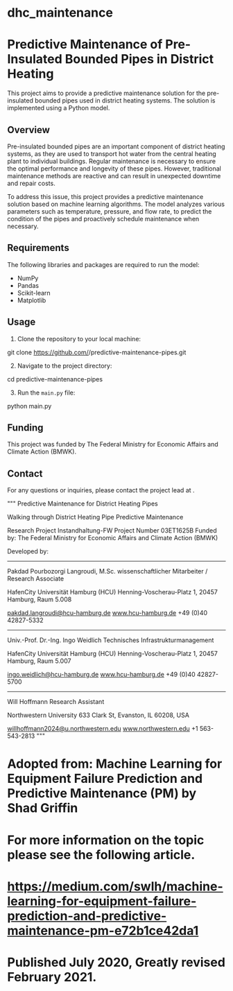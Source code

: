 # dhc_maintenance
# Predictive Maintenance of Pre-Insulated Bounded Pipes in District Heating

This project aims to provide a predictive maintenance solution for the pre-insulated bounded pipes used in district heating systems. The solution is implemented using a Python model.

## Overview
Pre-insulated bounded pipes are an important component of district heating systems, as they are used to transport hot water from the central heating plant to individual buildings. Regular maintenance is necessary to ensure the optimal performance and longevity of these pipes. However, traditional maintenance methods are reactive and can result in unexpected downtime and repair costs.

To address this issue, this project provides a predictive maintenance solution based on machine learning algorithms. The model analyzes various parameters such as temperature, pressure, and flow rate, to predict the condition of the pipes and proactively schedule maintenance when necessary.

## Requirements
The following libraries and packages are required to run the model:
- NumPy
- Pandas
- Scikit-learn
- Matplotlib

## Usage
1. Clone the repository to your local machine:

git clone https://github.com/<your-username>/predictive-maintenance-pipes.git

2. Navigate to the project directory:

cd predictive-maintenance-pipes

3. Run the `main.py` file:

python main.py

## Funding
This project was funded by The Federal Ministry for Economic Affairs and Climate Action (BMWK).

## Contact
For any questions or inquiries, please contact the project lead at <your-email-address>.




"""
Predictive Maintenance for District Heating Pipes

Walking through District Heating Pipe Predictive Maintenance

Research Project Instandhaltung-FW
Project Number 03ET1625B
Funded by: The Federal Ministry for Economic Affairs and Climate Action (BMWK)

Developed by:
__________________
Pakdad Pourbozorgi Langroudi, M.Sc.
wissenschaftlicher Mitarbeiter / Research Associate

HafenCity Universität Hamburg (HCU)
Henning-Voscherau-Platz 1, 20457 Hamburg, Raum 5.008

pakdad.langroudi@hcu-hamburg.de
www.hcu-hamburg.de
+49 (0)40 42827-5332
__________________
Univ.-Prof. Dr.-Ing. Ingo Weidlich
Technisches Infrastrukturmanagement

HafenCity Universität Hamburg (HCU)
Henning-Voscherau-Platz 1, 20457 Hamburg, Raum 5.007

ingo.weidlich@hcu-hamburg.de
www.hcu-hamburg.de
+49 (0)40 42827-5700
__________________
Will Hoffmann
Research Assistant

Northwestern University
633 Clark St, Evanston, IL 60208, USA

willhoffmann2024@u.northwestern.edu
www.northwestern.edu
+1 563-543-2813
"""
# Adopted from: Machine Learning for Equipment Failure Prediction and Predictive Maintenance (PM) by Shad Griffin
# For more information on the topic please see the following article.
# https://medium.com/swlh/machine-learning-for-equipment-failure-prediction-and-predictive-maintenance-pm-e72b1ce42da1
# Published July 2020, Greatly revised February 2021.